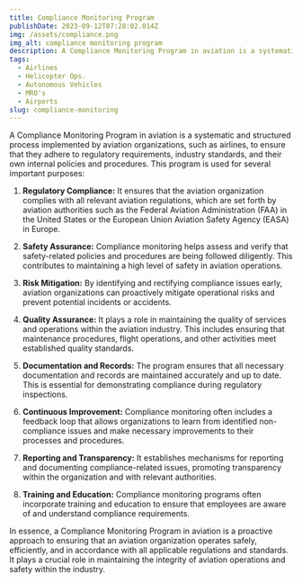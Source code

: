 ```yaml
---
title: Compliance Monitoring Program
publishDate: 2023-09-12T07:28:02.014Z
img: /assets/compliance.png
img_alt: compliance monitoring program
description: A Compliance Monitoring Program in aviation is a systematic and structured process implemented by aviation organizations, such as airlines, to ensure that they adhere to regulatory requirements, industry standards, and their own internal policies and procedures.
tags:
  - Airlines
  - Helicopter Ops.
  - Autonomous Vehicles
  - MRO's
  - Airports
slug: compliance-monitoring
---
```


A Compliance Monitoring Program in aviation is a systematic and structured process implemented by aviation organizations, such as airlines, to ensure that they adhere to regulatory requirements, industry standards, and their own internal policies and procedures. This program is used for several important purposes:

1. **Regulatory Compliance:** It ensures that the aviation organization complies with all relevant aviation regulations, which are set forth by aviation authorities such as the Federal Aviation Administration (FAA) in the United States or the European Union Aviation Safety Agency (EASA) in Europe.

2. **Safety Assurance:** Compliance monitoring helps assess and verify that safety-related policies and procedures are being followed diligently. This contributes to maintaining a high level of safety in aviation operations.

3. **Risk Mitigation:** By identifying and rectifying compliance issues early, aviation organizations can proactively mitigate operational risks and prevent potential incidents or accidents.

4. **Quality Assurance:** It plays a role in maintaining the quality of services and operations within the aviation industry. This includes ensuring that maintenance procedures, flight operations, and other activities meet established quality standards.

5. **Documentation and Records:** The program ensures that all necessary documentation and records are maintained accurately and up to date. This is essential for demonstrating compliance during regulatory inspections.

6. **Continuous Improvement:** Compliance monitoring often includes a feedback loop that allows organizations to learn from identified non-compliance issues and make necessary improvements to their processes and procedures.

7. **Reporting and Transparency:** It establishes mechanisms for reporting and documenting compliance-related issues, promoting transparency within the organization and with relevant authorities.

8. **Training and Education:** Compliance monitoring programs often incorporate training and education to ensure that employees are aware of and understand compliance requirements.

In essence, a Compliance Monitoring Program in aviation is a proactive approach to ensuring that an aviation organization operates safely, efficiently, and in accordance with all applicable regulations and standards. It plays a crucial role in maintaining the integrity of aviation operations and safety within the industry.
